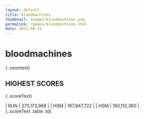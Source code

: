 ```yaml
---
layout: default
title: bloodmachines
thumbnail: images/bloodmachines.png
permalink: /games/bloodmachines.html
date: 2023-08-15
---
```


# bloodmachines 
{:.neontext}

## HIGHEST SCORES
{:.scoreText}

| RUN | 275,173,968 | 
| HSM | 187,947,722 | 
| HSM | 180,112,360 | 
{:.scoreText .table .td}
